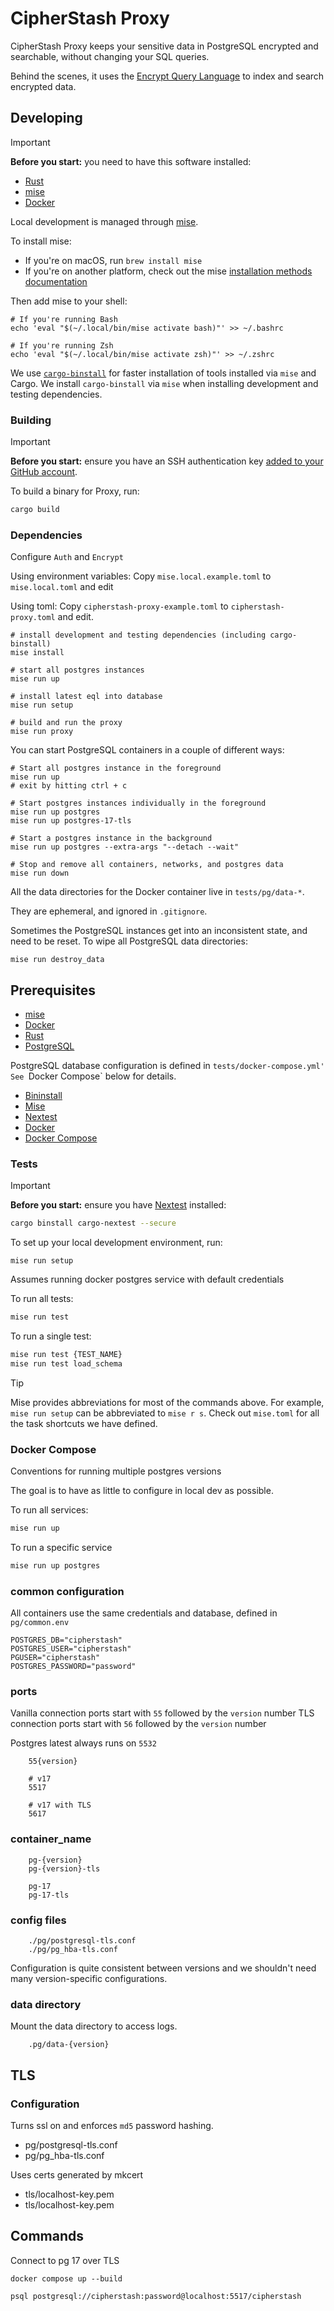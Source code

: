 # CipherStash Proxy

CipherStash Proxy keeps your sensitive data in PostgreSQL encrypted and searchable, without changing your SQL queries.

Behind the scenes, it uses the [Encrypt Query Language](https://github.com/cipherstash/encrypt-query-language/) to index and search encrypted data.

## Developing

> [!IMPORTANT]
> **Before you start:** you need to have this software installed:
>  - [Rust](https://www.rust-lang.org/)
>  - [mise](https://mise.jdx.dev/)
>  - [Docker](https://www.docker.com/)

Local development is managed through [mise](https://mise.jdx.dev/).

To install mise:

- If you're on macOS, run `brew install mise`
- If you're on another platform, check out the mise [installation methods documentation](https://mise.jdx.dev/installing-mise.html#installation-methods)

Then add mise to your shell:

```
# If you're running Bash
echo 'eval "$(~/.local/bin/mise activate bash)"' >> ~/.bashrc

# If you're running Zsh
echo 'eval "$(~/.local/bin/mise activate zsh)"' >> ~/.zshrc
```

We use [`cargo-binstall`](https://github.com/cargo-bins/cargo-binstall) for faster installation of tools installed via `mise` and Cargo.
We install `cargo-binstall` via `mise` when installing development and testing dependencies.

### Building

> [!IMPORTANT]
> **Before you start:** ensure you have an SSH authentication key [added to your GitHub account](https://github.com/settings/keys).

To build a binary for Proxy, run:

```bash
cargo build
```

### Dependencies

Configure `Auth` and `Encrypt`

Using environment variables:
Copy `mise.local.example.toml` to `mise.local.toml` and edit

Using toml:
Copy `cipherstash-proxy-example.toml` to `cipherstash-proxy.toml` and edit.


```shell
# install development and testing dependencies (including cargo-binstall)
mise install

# start all postgres instances
mise run up

# install latest eql into database
mise run setup

# build and run the proxy
mise run proxy
```

You can start PostgreSQL containers in a couple of different ways:

```
# Start all postgres instance in the foreground
mise run up
# exit by hitting ctrl + c

# Start postgres instances individually in the foreground
mise run up postgres
mise run up postgres-17-tls

# Start a postgres instance in the background
mise run up postgres --extra-args "--detach --wait"

# Stop and remove all containers, networks, and postgres data
mise run down
```

All the data directories for the Docker container live in `tests/pg/data-*`.

They are ephemeral, and ignored in `.gitignore`.

Sometimes the PostgreSQL instances get into an inconsistent state, and need to be reset.
To wipe all PostgreSQL data directories:

```
mise run destroy_data
```

## Prerequisites

- [mise](https://mise.jdx.dev/)
- [Docker](https://www.docker.com/)
- [Rust](https://www.rust-lang.org/)
- [PostgreSQL](https://www.postgresql.org/)

PostgreSQL database configuration is defined in `tests/docker-compose.yml'
See `Docker Compose` below for details.

- [Bininstall](https://github.com/cargo-bins/cargo-binstall)
- [Mise](https://github.com/jdxcode/mise)
- [Nextest](https://nexte.st/)
- [Docker](https://www.docker.com/)
- [Docker Compose](https://docs.docker.com/compose/)



### Tests

> [!IMPORTANT]
> **Before you start:** ensure you have [Nextest](https://nexte.st/) installed:
> ```bash
> cargo binstall cargo-nextest --secure
> ```

To set up your local development environment, run:

```
mise run setup
```

Assumes running docker postgres service with default credentials

To run all tests:

```bash
mise run test
```

To run a single test:

```bash
mise run test {TEST_NAME}
mise run test load_schema
```

> [!TIP]
> Mise provides abbreviations for most of the commands above.
> For example, `mise run setup` can be abbreviated to `mise r s`.
> Check out `mise.toml` for all the task shortcuts we have defined.

### Docker Compose

Conventions for running multiple postgres versions

The goal is to have as little to configure in local dev as possible.

To run all services:
```bash
mise run up
```

To run a specific service
```bash
mise run up postgres
```

### common configuration

All containers use the same credentials and database, defined in `pg/common.env`

```
POSTGRES_DB="cipherstash"
POSTGRES_USER="cipherstash"
PGUSER="cipherstash"
POSTGRES_PASSWORD="password"
```

### ports


Vanilla connection ports start with `55` followed by the `version` number
TLS connection ports start with `56` followed by the `version` number

Postgres latest always runs on `5532`

```
    55{version}

    # v17
    5517

    # v17 with TLS
    5617
```


### container_name
```
    pg-{version}
    pg-{version}-tls

    pg-17
    pg-17-tls
```


### config files
```
    ./pg/postgresql-tls.conf
    ./pg/pg_hba-tls.conf
```

Configuration is quite consistent between versions and we shouldn't need many version-specific configurations.


### data directory

Mount the data directory to access logs.

```
    .pg/data-{version}
```


## TLS

### Configuration

Turns ssl on and enforces `md5` password hashing.
- pg/postgresql-tls.conf
- pg/pg_hba-tls.conf


Uses certs generated by mkcert
- tls/localhost-key.pem
- tls/localhost-key.pem


## Commands

Connect to pg 17 over TLS
```
docker compose up --build
```

```
psql postgresql://cipherstash:password@localhost:5517/cipherstash
```
